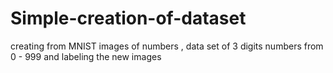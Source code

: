 # Simple-creation-of-dataset
creating from MNIST images of numbers , data set of 3 digits numbers from 0 - 999 and labeling the new images
  
